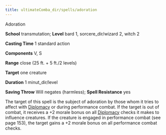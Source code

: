 ```yaml
---
title: ultimateComba_dir/spells/adoration
---
```

Adoration

**School** transmutation; **Level** bard 1, sorcere_dir/wizard 2, witch 2

**Casting Time** 1 standard action

**Components** V, S

**Range** close (25 ft. + 5 ft./2 levels)

**Target** one creature

**Duration** 1 minut_dir/level

**Saving Throw** Will negates (harmless); **Spell Resistance** yes

The target of this spell is the subject of adoration by those whom it tries to affect with [Diplomacy](skills/diplomacy#_diplomacy) or during performance combat. If the target is out of combat, it receives a +2 morale bonus on all [Diplomacy](skill_dir/diplomacy#_diplomacy) checks it makes to influence creatures. If the creature is engaged in performance combat (see page 153), the target gains a +2 morale bonus on all performance combat checks.

